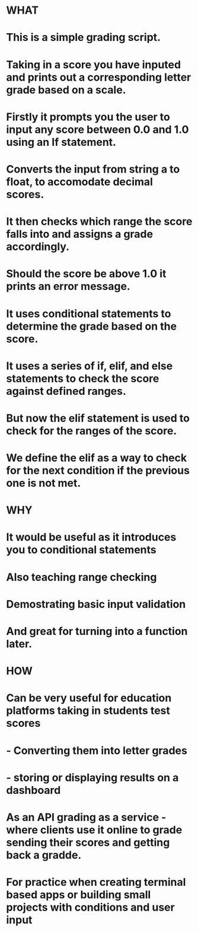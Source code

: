 # WHAT
# This is a simple grading script.
# Taking in a score you have inputed and prints out a corresponding letter grade based on a scale.
# Firstly it prompts you the user to input any score between 0.0 and 1.0 using an If statement.
# Converts the input from string a to float, to accomodate decimal scores.
# It then checks which range the score falls into and assigns a grade accordingly.
# Should the score be above 1.0 it prints an error message.
# It uses conditional statements to determine the grade based on the score.
# It uses a series of if, elif, and else statements to check the score against defined ranges.
# But now the elif statement is used to check for the ranges of the score.
# We define the elif as a way to check for the next condition if the previous one is not met.


# WHY
# It would be useful as it introduces you to conditional statements
# Also teaching range checking 
# Demostrating basic input validation
# And great for turning into a function later.

# HOW
# Can be very useful for education platforms taking in students test scores
# - Converting them into letter grades
# - storing or displaying results on a dashboard
# As an API grading as a service - where clients use it online to grade sending their scores and getting back a gradde.
# For practice when creating terminal based apps or building small projects with conditions and user input

